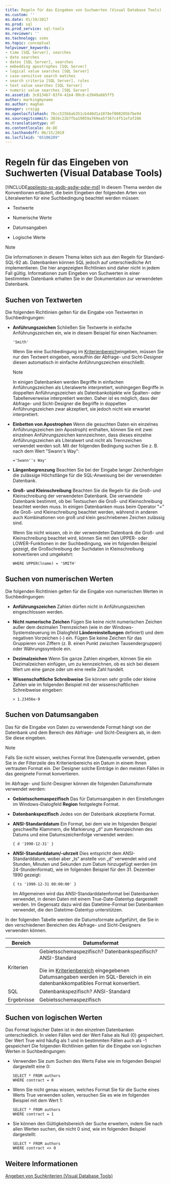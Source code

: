 ```yaml
---
title: Regeln für das Eingeben von Suchwerten (Visual Database Tools) | Microsoft-Dokumentation
ms.custom: ''
ms.date: 01/19/2017
ms.prod: sql
ms.prod_service: sql-tools
ms.reviewer: ''
ms.technology: ssms
ms.topic: conceptual
helpviewer_keywords:
- time [SQL Server], searches
- date searches
- dates [SQL Server], searches
- embedding apostrophes [SQL Server]
- logical value searches [SQL Server]
- case-sensitive search matches
- search criteria [SQL Server], rules
- text value searches [SQL Server]
- numeric value searches [SQL Server]
ms.assetid: 3c8134b7-83f4-41b4-99c8-e3949a685ff5
author: markingmyname
ms.author: maghan
manager: craigg
ms.openlocfilehash: 76cc525bbab351cb440d1a1078ef008205b7be94
ms.sourcegitcommit: 3026c22b7fba19059a769ea5f367c4f51efaf286
ms.translationtype: HT
ms.contentlocale: de-DE
ms.lasthandoff: 06/15/2019
ms.locfileid: "65106289"
---
```

# <a name="rules-for-entering-search-values-visual-database-tools"></a>Regeln für das Eingeben von Suchwerten (Visual Database Tools)
[!INCLUDE[appliesto-ss-asdb-asdw-pdw-md](../../includes/appliesto-ss-asdb-asdw-pdw-md.md)]
In diesem Thema werden die Konventionen erläutert, die beim Eingeben der folgenden Arten von Literalwerten für eine Suchbedingung beachtet werden müssen:  
  
-   Textwerte  
  
-   Numerische Werte  
  
-   Datumsangaben  
  
-   Logische Werte  
  
> [!NOTE]  
> Die Informationen in diesem Thema leiten sich aus den Regeln für Standard-SQL-92 ab. Datenbanken können SQL jedoch auf unterschiedliche Art implementieren. Die hier angezeigten Richtlinien sind daher nicht in jedem Fall gültig. Informationen zum Eingeben von Suchwerten in einer bestimmten Datenbank erhalten Sie in der Dokumentation zur verwendeten Datenbank.  
  
## <a name="searching-on-text-values"></a>Suchen von Textwerten  
Die folgenden Richtlinien gelten für die Eingabe von Textwerten in Suchbedingungen:  
  
-   **Anführungszeichen** Schließen Sie Textwerte in einfache Anführungszeichen ein, wie in diesem Beispiel für einen Nachnamen:  
  
    ```  
    'Smith'  
    ```  
  
    Wenn Sie eine Suchbedingung im [Kriterienbereich](../../ssms/visual-db-tools/criteria-pane-visual-database-tools.md)eingeben, müssen Sie nur den Textwert eingeben, woraufhin der Abfrage- und Sicht-Designer diesen automatisch in einfache Anführungszeichen einschließt.  
  
    > [!NOTE]  
    > In einigen Datenbanken werden Begriffe in einfachen Anführungszeichen als Literalwerte interpretiert, wohingegen Begriffe in doppelten Anführungszeichen als Datenbankobjekte wie Spalten- oder Tabellenverweise interpretiert werden. Daher ist es möglich, dass der Abfrage- und Sicht-Designer die Begriffe in doppelten Anführungszeichen zwar akzeptiert, sie jedoch nicht wie erwartet interpretiert.  
  
-   **Einbetten von Apostrophen** Wenn die gesuchten Daten ein einzelnes Anführungszeichen (ein Apostroph) enthalten, können Sie mit zwei einzelnen Anführungszeichen kennzeichnen, dass dieses einzelne Anführungszeichen als Literalwert und nicht als Trennzeichen verwendet werden soll. Mit der folgenden Bedingung suchen Sie z. B. nach dem Wert "Swann's Way":  
  
    ```  
    ='Swann''s Way'  
    ```  
  
-   **Längenbegrenzung** Beachten Sie bei der Eingabe langer Zeichenfolgen die zulässige Höchstlänge für die SQL-Anweisung bei der verwendeten Datenbank.  
  
-   **Groß- und Kleinschreibung** Beachten Sie die Regeln für die Groß- und Kleinschreibung der verwendeten Datenbank. Die verwendete Datenbank bestimmt, ob bei Textsuchen die Groß- und Kleinschreibung beachtet werden muss. In einigen Datenbanken muss beim Operator "=" die Groß- und Kleinschreibung beachtet werden, während in anderen auch Kombinationen von groß und klein geschriebenen Zeichen zulässig sind.  
  
    Wenn Sie nicht wissen, ob in der verwendeten Datenbank die Groß- und Kleinschreibung beachtet wird, können Sie mit den UPPER- oder LOWER-Funktionen in der Suchbedingung, wie im folgenden Beispiel gezeigt, die Großschreibung der Suchdaten in Kleinschreibung konvertieren und umgekehrt:  
  
    ```  
    WHERE UPPER(lname) = 'SMITH'  
    ```  
  
## <a name="searching-on-numeric-values"></a>Suchen von numerischen Werten  
Die folgenden Richtlinien gelten für die Eingabe von numerischen Werten in Suchbedingungen:  
  
-   **Anführungszeichen** Zahlen dürfen nicht in Anführungszeichen eingeschlossen werden.  
  
-   **Nicht numerische Zeichen** Fügen Sie keine nicht numerischen Zeichen außer dem dezimalen Trennzeichen (wie in der Windows-Systemsteuerung im Dialogfeld **Ländereinstellungen** definiert) und dem negativen Vorzeichen (-) ein. Fügen Sie keine Zeichen für das Gruppieren von Ziffern (z. B. einen Punkt zwischen Tausendergruppen) oder Währungssymbole ein.  
  
-   **Dezimalzeichen** Wenn Sie ganze Zahlen eingeben, können Sie ein Dezimalzeichen einfügen, um zu kennzeichnen, ob es sich bei diesem Wert um eine ganze oder um eine reelle Zahl handelt.  
  
-   **Wissenschaftliche Schreibweise** Sie können sehr große oder kleine Zahlen wie im folgenden Beispiel mit der wissenschaftlichen Schreibweise eingeben:  
  
    ```  
    > 1.23456e-9  
    ```  
  
## <a name="searching-on-dates"></a>Suchen von Datumsangaben  
Das für die Eingabe von Daten zu verwendende Format hängt von der Datenbank und dem Bereich des Abfrage- und Sicht-Designers ab, in dem Sie diese eingeben.  
  
> [!NOTE]  
> Falls Sie nicht wissen, welches Format Ihre Datenquelle verwendet, geben Sie in der Filterzeile des Kriterienbereichs ein Datum in einem Ihnen vertrauten Format ein. Der Designer solche Einträge in den meisten Fällen in das geeignete Format konvertieren.  
  
Im Abfrage- und Sicht-Designer können die folgenden Datumsformate verwendet werden:  
  
-   **Gebietsschemaspezifisch** Das für Datumsangaben in den Einstellungen im Windows-Dialogfeld **Region** festgelegte Format.  
  
-   **Datenbankspezifisch** Jedes von der Datenbank akzeptierte Format.  
  
-   **ANSI-Standarddatum** Ein Format, bei dem wie im folgenden Beispiel geschweifte Klammern, die Markierung „d“ zum Kennzeichnen des Datums und eine Datumszeichenfolge verwendet werden:  
  
    ```  
    { d '1990-12-31' }  
    ```  
  
-   **ANSI-Standarddatum/-uhrzeit** Dies entspricht dem ANSI-Standarddatum, wobei aber „ts“ anstelle von „d“ verwendet wird und Stunden, Minuten und Sekunden zum Datum hinzugefügt werden (im 24-Stundenformat), wie im folgenden Beispiel für den 31. Dezember 1990 gezeigt:  
  
    ```  
    { ts '1990-12-31 00:00:00' }  
    ```  
  
    Im Allgemeinen wird das ANSI-Standarddatenformat bei Datenbanken verwendet, in denen Daten mit einem True-Date-Datentyp dargestellt werden. Im Gegensatz dazu wird das Datetime-Format bei Datenbanken verwendet, die den Datetime-Datentyp unterstützen.  
  
In der folgenden Tabelle werden die Datumsformate aufgeführt, die Sie in den verschiedenen Bereichen des Abfrage- und Sicht-Designers verwenden können.  
  
|**Bereich**|**Datumsformat**|  
|------------|-------------------|  
|Kriterien|Gebietsschemaspezifisch? Datenbankspezifisch? ANSI-Standard<br /><br />Die im [Kriterienbereich](../../ssms/visual-db-tools/criteria-pane-visual-database-tools.md) eingegebenen Datumsangaben werden im SQL-Bereich in ein datenbankkompatibles Format konvertiert.|  
|SQL|Datenbankspezifisch? ANSI-Standard|  
|Ergebnisse|Gebietsschemaspezifisch|  
  
## <a name="searching-on-logical-values"></a>Suchen von logischen Werten  
Das Format logischer Daten ist in den einzelnen Datenbanken unterschiedlich. In vielen Fällen wird der Wert False als Null (0) gespeichert. Der Wert True wird häufig als 1 und in bestimmten Fällen auch als -1 gespeichert Die folgenden Richtlinien gelten für die Eingabe von logischen Werten in Suchbedingungen:  
  
-   Verwenden Sie zum Suchen des Werts False wie im folgenden Beispiel dargestellt eine 0:  
  
    ```  
    SELECT * FROM authors  
    WHERE contract = 0  
    ```  
  
-   Wenn Sie nicht genau wissen, welches Format Sie für die Suche eines Werts True verwenden sollen, versuchen Sie es wie im folgenden Beispiel mit dem Wert 1:  
  
    ```  
    SELECT * FROM authors  
    WHERE contract = 1  
    ```  
  
-   Sie können den Gültigkeitsbereich der Suche erweitern, indem Sie nach allen Werten suchen, die nicht 0 sind, wie im folgenden Beispiel dargestellt:  
  
    ```  
    SELECT * FROM authors  
    WHERE contract <> 0  
    ```  
  
## <a name="see-also"></a>Weitere Informationen  
[Angeben von Suchkriterien &#40;Visual Database Tools&#41;](../../ssms/visual-db-tools/specify-search-criteria-visual-database-tools.md)  
  
